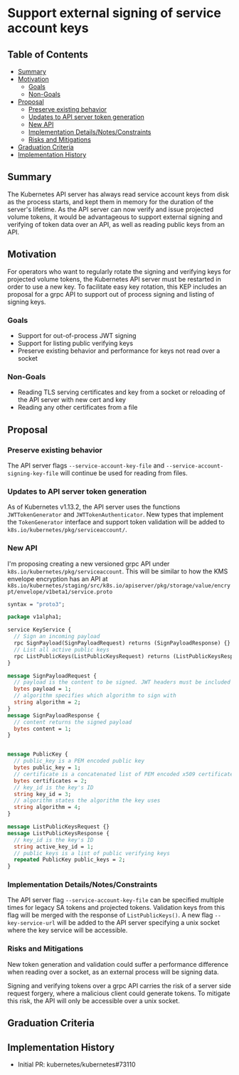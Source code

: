 # Support external signing of service account keys

## Table of Contents

<!-- toc -->
- [Summary](#summary)
- [Motivation](#motivation)
  - [Goals](#goals)
  - [Non-Goals](#non-goals)
- [Proposal](#proposal)
  - [Preserve existing behavior](#preserve-existing-behavior)
  - [Updates to API server token generation](#updates-to-api-server-token-generation)
  - [New API](#new-api)
  - [Implementation Details/Notes/Constraints](#implementation-detailsnotesconstraints)
  - [Risks and Mitigations](#risks-and-mitigations)
- [Graduation Criteria](#graduation-criteria)
- [Implementation History](#implementation-history)
<!-- /toc -->

## Summary

The Kubernetes API server has always read service account keys from disk as the process starts, and kept them in memory for the duration of the server's lifetime. As the API server can now verify and issue projected volume tokens, it would be advantageous to support external signing and verifying of token data over an API, as well as reading public keys from an API.

## Motivation

For operators who want to regularly rotate the signing and verifying keys for projected volume tokens, the Kubernetes API server must be restarted in order to use a new key. To facilitate easy key rotation, this KEP includes an proposal for a grpc API to support out of process signing and listing of signing keys.

### Goals

- Support for out-of-process JWT signing
- Support for listing public verifying keys
- Preserve existing behavior and performance for keys not read over a socket

### Non-Goals

- Reading TLS serving certificates and key from a socket or reloading of the API server with new cert and key
- Reading any other certificates from a file

## Proposal

### Preserve existing behavior

The API server flags `--service-account-key-file` and `--service-account-signing-key-file` will continue be used for reading from files.

### Updates to API server token generation

As of Kubernetes v1.13.2, the API server uses the functions `JWTTokenGenerator` and `JWTTokenAuthenticator`. New types that implement the `TokenGenerator` interface and support token validation will be added to `k8s.io/kubernetes/pkg/serviceaccount/`.

### New API

I'm proposing creating a new versioned grpc API under `k8s.io/kubernetes/pkg/serviceaccount`. This will be similar to how the KMS envelope encryption has an API at `k8s.io/kubernetes/staging/src/k8s.io/apiserver/pkg/storage/value/encrypt/envelope/v1beta1/service.proto`

```proto
syntax = "proto3";

package v1alpha1;

service KeyService {
  // Sign an incoming payload
  rpc SignPayload(SignPayloadRequest) returns (SignPayloadResponse) {}
  // List all active public keys
  rpc ListPublicKeys(ListPublicKeysRequest) returns (ListPublicKeysResponse) {}
}

message SignPayloadRequest {
  // payload is the content to be signed. JWT headers must be included by the caller
  bytes payload = 1;
  // algorithm specifies which algorithm to sign with
  string algorithm = 2;
}
message SignPayloadResponse {
  // content returns the signed payload
  bytes content = 1;
}


message PublicKey {
  // public_key is a PEM encoded public key
  bytes public_key = 1;
  // certificate is a concatenated list of PEM encoded x509 certificates
  bytes certificates = 2;
  // key_id is the key's ID
  string key_id = 3;
  // algorithm states the algorithm the key uses
  string algorithm = 4;
}

message ListPublicKeysRequest {}
message ListPublicKeysResponse {
  // key_id is the key's ID
  string active_key_id = 1;
  // public_keys is a list of public verifying keys
  repeated PublicKey public_keys = 2;
}
```

### Implementation Details/Notes/Constraints

The API server flag `--service-account-key-file` can be specified multiple times for legacy SA tokens and projected tokens. Validation keys from this flag will be merged with the response of `ListPublicKeys()`. A new flag `--key-service-url` will be added to the API server specifying a unix socket where the key service will be accessible.

### Risks and Mitigations

New token generation and validation could suffer a performance difference when reading over a socket, as an external process will be signing data.

Signing and verifying tokens over a grpc API carries the risk of a server side request forgery, where a malicious client could generate tokens. To mitigate this risk, the API will only be accessible over a unix socket.

## Graduation Criteria

<!-- TODO -->

## Implementation History

* Initial PR: kubernetes/kubernetes#73110
